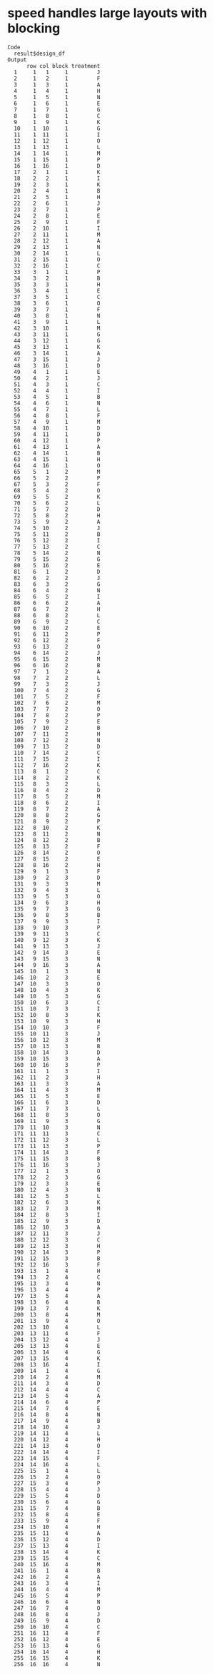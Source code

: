 # speed handles large layouts with blocking

    Code
      result$design_df
    Output
          row col block treatment
      1     1   1     1         J
      2     1   2     1         F
      3     1   3     1         A
      4     1   4     1         H
      5     1   5     1         N
      6     1   6     1         E
      7     1   7     1         G
      8     1   8     1         C
      9     1   9     1         K
      10    1  10     1         G
      11    1  11     1         I
      12    1  12     1         O
      13    1  13     1         L
      14    1  14     1         M
      15    1  15     1         P
      16    1  16     1         D
      17    2   1     1         K
      18    2   2     1         I
      19    2   3     1         K
      20    2   4     1         B
      21    2   5     1         H
      22    2   6     1         J
      23    2   7     1         P
      24    2   8     1         E
      25    2   9     1         F
      26    2  10     1         I
      27    2  11     1         M
      28    2  12     1         A
      29    2  13     1         N
      30    2  14     1         L
      31    2  15     1         O
      32    2  16     1         C
      33    3   1     1         P
      34    3   2     1         B
      35    3   3     1         H
      36    3   4     1         E
      37    3   5     1         C
      38    3   6     1         O
      39    3   7     1         F
      40    3   8     1         N
      41    3   9     1         L
      42    3  10     1         M
      43    3  11     1         G
      44    3  12     1         G
      45    3  13     1         K
      46    3  14     1         A
      47    3  15     1         J
      48    3  16     1         D
      49    4   1     1         E
      50    4   2     1         J
      51    4   3     1         C
      52    4   4     1         I
      53    4   5     1         B
      54    4   6     1         N
      55    4   7     1         L
      56    4   8     1         F
      57    4   9     1         M
      58    4  10     1         D
      59    4  11     1         D
      60    4  12     1         P
      61    4  13     1         A
      62    4  14     1         B
      63    4  15     1         H
      64    4  16     1         O
      65    5   1     2         M
      66    5   2     2         P
      67    5   3     2         F
      68    5   4     2         O
      69    5   5     2         K
      70    5   6     2         L
      71    5   7     2         D
      72    5   8     2         H
      73    5   9     2         A
      74    5  10     2         J
      75    5  11     2         B
      76    5  12     2         I
      77    5  13     2         C
      78    5  14     2         N
      79    5  15     2         G
      80    5  16     2         E
      81    6   1     2         D
      82    6   2     2         J
      83    6   3     2         G
      84    6   4     2         N
      85    6   5     2         I
      86    6   6     2         A
      87    6   7     2         H
      88    6   8     2         L
      89    6   9     2         C
      90    6  10     2         E
      91    6  11     2         P
      92    6  12     2         F
      93    6  13     2         O
      94    6  14     2         J
      95    6  15     2         M
      96    6  16     2         B
      97    7   1     2         A
      98    7   2     2         L
      99    7   3     2         J
      100   7   4     2         G
      101   7   5     2         F
      102   7   6     2         M
      103   7   7     2         O
      104   7   8     2         P
      105   7   9     2         E
      106   7  10     2         B
      107   7  11     2         H
      108   7  12     2         N
      109   7  13     2         D
      110   7  14     2         C
      111   7  15     2         I
      112   7  16     2         K
      113   8   1     2         C
      114   8   2     2         K
      115   8   3     2         L
      116   8   4     2         D
      117   8   5     2         M
      118   8   6     2         I
      119   8   7     2         A
      120   8   8     2         G
      121   8   9     2         P
      122   8  10     2         K
      123   8  11     2         N
      124   8  12     2         B
      125   8  13     2         F
      126   8  14     2         O
      127   8  15     2         E
      128   8  16     2         H
      129   9   1     3         F
      130   9   2     3         D
      131   9   3     3         M
      132   9   4     3         L
      133   9   5     3         O
      134   9   6     3         H
      135   9   7     3         G
      136   9   8     3         B
      137   9   9     3         I
      138   9  10     3         P
      139   9  11     3         C
      140   9  12     3         K
      141   9  13     3         J
      142   9  14     3         E
      143   9  15     3         N
      144   9  16     3         A
      145  10   1     3         N
      146  10   2     3         E
      147  10   3     3         O
      148  10   4     3         K
      149  10   5     3         G
      150  10   6     3         C
      151  10   7     3         I
      152  10   8     3         K
      153  10   9     3         H
      154  10  10     3         F
      155  10  11     3         J
      156  10  12     3         M
      157  10  13     3         B
      158  10  14     3         D
      159  10  15     3         A
      160  10  16     3         P
      161  11   1     3         I
      162  11   2     3         H
      163  11   3     3         A
      164  11   4     3         M
      165  11   5     3         E
      166  11   6     3         D
      167  11   7     3         L
      168  11   8     3         O
      169  11   9     3         G
      170  11  10     3         N
      171  11  11     3         C
      172  11  12     3         L
      173  11  13     3         P
      174  11  14     3         F
      175  11  15     3         B
      176  11  16     3         J
      177  12   1     3         O
      178  12   2     3         G
      179  12   3     3         E
      180  12   4     3         N
      181  12   5     3         L
      182  12   6     3         K
      183  12   7     3         M
      184  12   8     3         I
      185  12   9     3         D
      186  12  10     3         A
      187  12  11     3         J
      188  12  12     3         C
      189  12  13     3         H
      190  12  14     3         P
      191  12  15     3         B
      192  12  16     3         F
      193  13   1     4         H
      194  13   2     4         C
      195  13   3     4         N
      196  13   4     4         P
      197  13   5     4         A
      198  13   6     4         B
      199  13   7     4         K
      200  13   8     4         M
      201  13   9     4         O
      202  13  10     4         L
      203  13  11     4         F
      204  13  12     4         J
      205  13  13     4         E
      206  13  14     4         G
      207  13  15     4         K
      208  13  16     4         I
      209  14   1     4         G
      210  14   2     4         M
      211  14   3     4         D
      212  14   4     4         C
      213  14   5     4         A
      214  14   6     4         P
      215  14   7     4         E
      216  14   8     4         N
      217  14   9     4         B
      218  14  10     4         J
      219  14  11     4         L
      220  14  12     4         H
      221  14  13     4         O
      222  14  14     4         I
      223  14  15     4         F
      224  14  16     4         L
      225  15   1     4         L
      226  15   2     4         O
      227  15   3     4         P
      228  15   4     4         J
      229  15   5     4         D
      230  15   6     4         G
      231  15   7     4         B
      232  15   8     4         E
      233  15   9     4         F
      234  15  10     4         H
      235  15  11     4         A
      236  15  12     4         D
      237  15  13     4         I
      238  15  14     4         K
      239  15  15     4         C
      240  15  16     4         M
      241  16   1     4         B
      242  16   2     4         A
      243  16   3     4         I
      244  16   4     4         M
      245  16   5     4         P
      246  16   6     4         N
      247  16   7     4         O
      248  16   8     4         J
      249  16   9     4         D
      250  16  10     4         C
      251  16  11     4         F
      252  16  12     4         E
      253  16  13     4         G
      254  16  14     4         H
      255  16  15     4         K
      256  16  16     4         N

